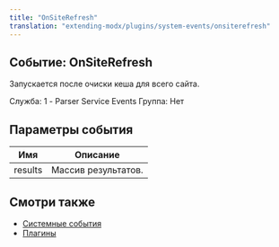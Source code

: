 ```yaml
---
title: "OnSiteRefresh"
translation: "extending-modx/plugins/system-events/onsiterefresh"
---
```


## Событие: OnSiteRefresh

Запускается после очиски кеша для всего сайта.

Служба: 1 - Parser Service Events
Группа: Нет

## Параметры события

| Имя     | Описание            |
| ------- | ------------------- |
| results | Массив результатов. |

## Смотри также

- [Системные события](extending-modx/plugins/system-events "Системные события")
- [Плагины](extending-modx/plugins "Плагины")
